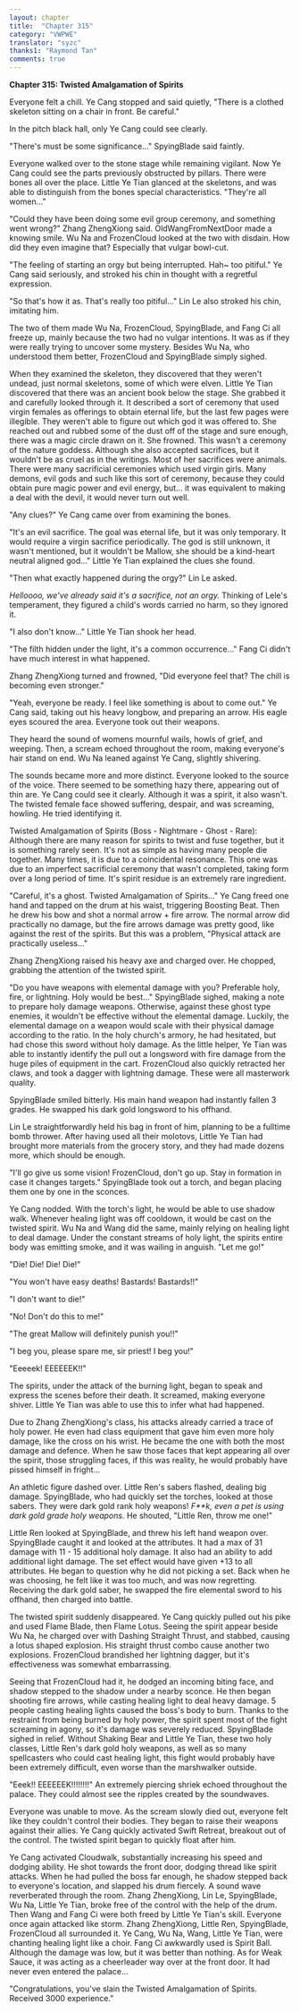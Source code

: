 ```yaml
---
layout: chapter
title:  "Chapter 315"
category: "VWPWE"
translator: "syzc"
thanks1: "Raymond Tan"
comments: true
---
```


**Chapter 315: Twisted Amalgamation of Spirits**

Everyone felt a chill. Ye Cang stopped and said quietly, "There is a clothed skeleton sitting on a chair in front. Be careful."

In the pitch black hall, only Ye Cang could see clearly.

"There's must be some significance..." SpyingBlade said faintly.

Everyone walked over to the stone stage while remaining vigilant. Now Ye Cang could see the parts previously obstructed by pillars. There were bones all over the place. Little Ye Tian glanced at the skeletons, and was able to distinguish from the bones special characteristics. "They're all women..."

"Could they have been doing some evil group ceremony, and something went wrong?" Zhang ZhengXiong said. OldWangFromNextDoor made a knowing smile. Wu Na and FrozenCloud looked at the two with disdain. How did they even imagine that? Especially that vulgar bowl-cut.

"The feeling of starting an orgy but being interrupted. Hah~ too pitiful." Ye Cang said seriously, and stroked his chin in thought with a regretful expression.

"So that's how it as. That's really too pitiful..." Lin Le also stroked his chin, imitating him.

The two of them made Wu Na, FrozenCloud, SpyingBlade, and Fang Ci all freeze up, mainly because the two had no vulgar intentions. It was as if they were really trying to uncover some mystery. Besides Wu Na, who understood them better, FrozenCloud and SpyingBlade simply sighed.

When they examined the skeleton, they discovered that they weren't undead, just normal skeletons, some of which were elven. Little Ye Tian discovered that there was an ancient book below the stage. She grabbed it and carefully looked through it. It described a sort of ceremony that used virgin females as offerings to obtain eternal life, but the last few pages were illegible. They weren't able to figure out which god it was offered to. She reached out and rubbed some of the dust off of the stage and sure enough, there was a magic circle drawn on it. She frowned. This wasn't a ceremony of the nature goddess. Although she also accepted sacrifices, but it wouldn't be as cruel as in the writings. Most of her sacrifices were animals. There were many sacrificial ceremonies which used virgin girls. Many demons, evil gods and such like this sort of ceremony, because they could obtain pure magic power and evil energy, but... it was equivalent to making a deal with the devil, it would never turn out well.

"Any clues?" Ye Cang came over from examining the bones.

"It's an evil sacrifice. The goal was eternal life, but it was only temporary. It would require a virgin sacrifice periodically. The god is still unknown, it wasn't mentioned, but it wouldn't be Mallow, she should be a kind-heart neutral aligned god..." Little Ye Tian explained the clues she found.

"Then what exactly happened during the orgy?" Lin Le asked.

*Helloooo, we've already said it's a sacrifice, not an orgy.* Thinking of Lele's temperament, they figured a child's words carried no harm, so they ignored it.

"I also don't know..." Little Ye Tian shook her head.

"The filth hidden under the light, it's a common occurrence..." Fang Ci didn't have much interest in what happened.

Zhang ZhengXiong turned and frowned, "Did everyone feel that? The chill is becoming even stronger."

"Yeah, everyone be ready. I feel like something is about to come out." Ye Cang said, taking out his heavy longbow, and preparing an arrow. His eagle eyes scoured the area. Everyone took out their weapons.

They heard the sound of womens mournful wails, howls of grief, and weeping. Then, a scream echoed throughout the room, making everyone's hair stand on end. Wu Na leaned against Ye Cang, slightly shivering.

The sounds became more and more distinct. Everyone looked to the source of the voice. There seemed to be something hazy there, appearing out of thin are. Ye Cang could see it clearly. Although it was a spirit, it also wasn't. The twisted female face showed suffering, despair, and was screaming, howling. He tried identifying it.

Twisted Amalgamation of Spirits (Boss - Nightmare - Ghost - Rare): Although there are many reason for spirits to twist and fuse together, but it is something rarely seen. It's not as simple as having many people die together. Many times, it is due to a coincidental resonance. This one was due to an imperfect sacrificial ceremony that wasn't completed, taking form over a long period of time. It's spirit residue is an extremely rare ingredient.

"Careful, it's a ghost. Twisted Amalgamation of Spirits..." Ye Cang freed one hand and tapped on the drum at his waist, triggering Boosting Beat. Then he drew his bow and shot a normal arrow + fire arrow. The normal arrow did practically no damage, but the fire arrows damage was pretty good, like against the rest of the spirits. But this was a problem, "Physical attack are practically useless..."

Zhang ZhengXiong raised his heavy axe and charged over. He chopped, grabbing the attention of the twisted spirit.

"Do you have weapons with elemental damage with you? Preferable holy, fire, or lightning. Holy would be best..." SpyingBlade sighed, making a note to prepare holy damage weapons. Otherwise, against these ghost type enemies, it wouldn't be effective without the elemental damage. Luckily, the elemental damage on a weapon would scale with their physical damage according to the ratio. In the holy church's armory, he had hesitated, but had chose this sword without holy damage. As the little helper, Ye Tian was able to instantly identify the pull out a longsword with fire damage from the huge piles of equipment in the cart. FrozenCloud also quickly retracted her claws, and took a dagger with lightning damage. These were all masterwork quality.

SpyingBlade smiled bitterly. His main hand weapon had instantly fallen 3 grades. He swapped his dark gold longsword to his offhand.

Lin Le straightforwardly held his bag in front of him, planning to be a fulltime bomb thrower. After having used all their molotovs, Little Ye Tian had brought more materials from the grocery story, and they had made dozens more, which should be enough.

"I'll go give us some vision! FrozenCloud, don't go up. Stay in formation in case it changes targets." SpyingBlade took out a torch, and began placing them one by one in the sconces.

Ye Cang nodded. With the torch's light, he would be able to use shadow walk. Whenever healing light was off cooldown, it would be cast on the twisted spirit. Wu Na and Wang did the same, mainly relying on healing light to deal damage. Under the constant streams of holy light, the spirits entire body was emitting smoke, and it was wailing in anguish. "Let me go!"

"Die! Die! Die! Die!"

"You won't have easy deaths! Bastards! Bastards!!"

"I don't want to die!"

"No! Don't do this to me!"

"The great Mallow will definitely punish you!!"

"I beg you, please spare me, sir priest! I beg you!"

"Eeeeek! EEEEEEK!!"

The spirits, under the attack of the burning light, began to speak and express the scenes before their death. It screamed, making everyone shiver. Little Ye Tian was able to use this to infer what had happened. 

Due to Zhang ZhengXiong's class, his attacks already carried a trace of holy power. He even had class equipment that gave him even more holy damage, like the cross on his wrist. He became the one with both the most damage and defence. When he saw those faces that kept appearing all over the spirit, those struggling faces, if this was reality, he would probably have pissed himself in fright...

An athletic figure dashed over. Little Ren's sabers flashed, dealing big damage. SpyingBlade, who had quickly set the torches, looked at those sabers. They were dark gold rank holy weapons! *F\*\*k, even a pet is using dark gold grade holy weapons.* He shouted, "Little Ren, throw me one!"

Little Ren looked at SpyingBlade, and threw his left hand weapon over. SpyingBlade caught it and looked at the attributes. It had a max of 31 damage with 11 - 15 additional holy damage. It also had an ability to add additional light damage. The set effect would have given +13 to all attributes. He began to question why he did not picking a set. Back when he was choosing, he felt like it was too much, and was now regretting. Receiving the dark gold saber, he swapped the fire elemental sword to his offhand, then charged into battle. 

The twisted spirit suddenly disappeared. Ye Cang quickly pulled out his pike and used Flame Blade, then Flame Lotus. Seeing the spirit appear beside Wu Na, he charged over with Dashing Straight Thrust, and stabbed, causing a lotus shaped explosion. His straight thrust combo cause another two explosions. FrozenCloud brandished her lightning dagger, but it's effectiveness was somewhat embarrassing.

Seeing that FrozenCloud had it, he dodged an incoming biting face, and shadow stepped to the shadow under a nearby sconce. He then began shooting fire arrows, while casting healing light to deal heavy damage. 5 people casting healing lights caused the boss's body to burn. Thanks to the restraint from being burned by holy power, the spirit spent most of the fight screaming in agony, so it's damage was severely reduced. SpyingBlade sighed in relief. Without Shaking Bear and Little Ye Tian, these two holy classes, Little Ren's dark gold holy weapons, as well as so many spellcasters who could cast healing light, this fight would probably have been extremely difficult, even worse than the marshwalker outside.

"Eeek!! EEEEEEK!!!!!!!!" An extremely piercing shriek echoed throughout the palace. They could almost see the ripples created by the soundwaves. 

Everyone was unable to move. As the scream slowly died out, everyone felt like they couldn't control their bodies. They began to raise their weapons against their allies. Ye Cang quickly activated Swift Retreat, breakout out of the control. The twisted spirit began to quickly float after him.

Ye Cang activated Cloudwalk, substantially increasing his speed and dodging ability. He shot towards the front door, dodging thread like spirit attacks. When he had pulled the boss far enough, he shadow stepped back to everyone's location, and slapped his drum fiercely. A sound wave reverberated through the room. Zhang ZhengXiong, Lin Le, SpyingBlade, Wu Na, Little Ye Tian, broke free of the control with the help of the drum. Then Wang and Fang Ci were both freed by Little Ye Tian's skill. Everyone once again attacked like storm. Zhang ZhengXiong, Little Ren, SpyingBlade, FrozenCloud all surrounded it. Ye Cang, Wu Na, Wang, Little Ye Tian, were chanting healing light like a choir. Fang Ci awkwardly used is Spirit Ball. Although the damage was low, but it was better than nothing. As for Weak Sauce, it was acting as a cheerleader way over at the front door. It had never even entered the palace...

"Congratulations, you've slain the Twisted Amalgamation of Spirits. Received 3000 experience."
